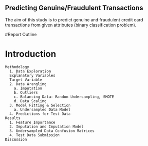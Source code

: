 ## Predicting Genuine/Fraudulent Transactions

The aim of this study is to predict genuine and fraudulent credit card transactions from given attributes (binary classification problem).

#Report Outline
#    Introduction
    Methodology
      1. Data Exploration
      Explanatory Variables
      Target Variable
      2. Data Wrangling
        a. Imputation
        b. Outliers
        c. Balancing Data: Random Undersampling, SMOTE
        d. Data Scaling
      3. Model Fitting & Selection
        a. Undersampled Data Model 
      4. Predictions for Test Data 
    Results
      1. Feature Importance
      2. Imputation and Imputation Model
      3. Undersampled Data Confusion Matrices
      4. Test Data Submission
    Discussion
